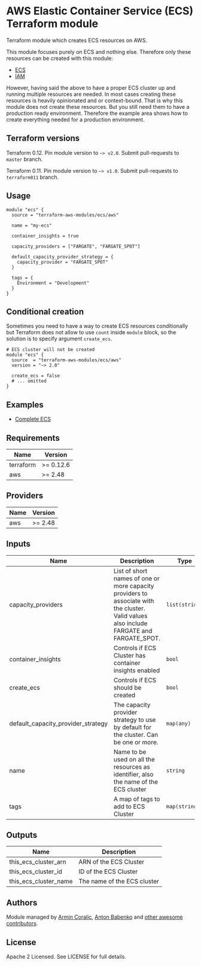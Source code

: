 # AWS Elastic Container Service (ECS) Terraform module

Terraform module which creates ECS resources on AWS.

This module focuses purely on ECS and nothing else. Therefore only these resources can be created with this module:

* [ECS](https://www.terraform.io/docs/providers/aws/r/ecs_cluster.html)
* [IAM](https://www.terraform.io/docs/providers/aws/r/iam_instance_profile.html)

However, having said the above to have a proper ECS cluster up and running multiple resources are needed. In most cases creating these resources is heavily opinionated and or context-bound. That is why this module does not create these resources. But you still need them to have a production ready environment. Therefore the example area shows how to create everything needed for a production environment.

## Terraform versions

Terraform 0.12. Pin module version to `~> v2.0`. Submit pull-requests to `master` branch.

Terraform 0.11. Pin module version to `~> v1.0`. Submit pull-requests to `terraform011` branch.

## Usage

```hcl
module "ecs" {
  source = "terraform-aws-modules/ecs/aws"

  name = "my-ecs"

  container_insights = true

  capacity_providers = ["FARGATE", "FARGATE_SPOT"]

  default_capacity_provider_strategy = {
    capacity_provider = "FARGATE_SPOT"
  }

  tags = {
    Environment = "Development"
  }
}
```

## Conditional creation

Sometimes you need to have a way to create ECS resources conditionally but Terraform does not allow to use `count` inside `module` block, so the solution is to specify argument `create_ecs`.

```hcl
# ECS cluster will not be created
module "ecs" {
  source  = "terraform-aws-modules/ecs/aws"
  version = "~> 2.0"

  create_ecs = false
  # ... omitted
}
```

## Examples

* [Complete ECS](https://github.com/terraform-aws-modules/terraform-aws-ecs/tree/master/examples/complete-ecs)

<!-- BEGINNING OF PRE-COMMIT-TERRAFORM DOCS HOOK -->
## Requirements

| Name | Version |
|------|---------|
| terraform | >= 0.12.6 |
| aws | >= 2.48 |

## Providers

| Name | Version |
|------|---------|
| aws | >= 2.48 |

## Inputs

| Name | Description | Type | Default | Required |
|------|-------------|------|---------|:--------:|
| capacity\_providers | List of short names of one or more capacity providers to associate with the cluster. Valid values also include FARGATE and FARGATE\_SPOT. | `list(string)` | `[]` | no |
| container\_insights | Controls if ECS Cluster has container insights enabled | `bool` | `false` | no |
| create\_ecs | Controls if ECS should be created | `bool` | `true` | no |
| default\_capacity\_provider\_strategy | The capacity provider strategy to use by default for the cluster. Can be one or more. | `map(any)` | `{}` | no |
| name | Name to be used on all the resources as identifier, also the name of the ECS cluster | `string` | `null` | no |
| tags | A map of tags to add to ECS Cluster | `map(string)` | `{}` | no |

## Outputs

| Name | Description |
|------|-------------|
| this\_ecs\_cluster\_arn | ARN of the ECS Cluster |
| this\_ecs\_cluster\_id | ID of the ECS Cluster |
| this\_ecs\_cluster\_name | The name of the ECS cluster |

<!-- END OF PRE-COMMIT-TERRAFORM DOCS HOOK -->

## Authors

Module managed by [Armin Coralic](https://github.com/arminc), [Anton Babenko](https://github.com/antonbabenko) and [other awesome contributors](https://github.com/terraform-aws-modules/terraform-aws-ecs/graphs/contributors).

## License

Apache 2 Licensed. See LICENSE for full details.
